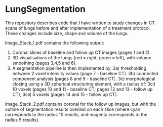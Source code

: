 # LungSegmentation

This repository describes code that I have written to study changes in CT scans
of lungs before and after implementation of a treatment protocol. These changes
include size, shape and volume of the lungs.

Image_Stack_1.pdf contains the following output:
1) Coronal slices of baseline and follow up CT images (pages 1 and 2).
2) 3D visualisations of the lungs (red = right, green = left), with volume
   smoothing (pages 3,4,5 and 6).
3) A segmentation pipeline is then implemented by:
  3a) thresholding between 2 voxel intensity values (page 7 - baseline CT).
  3b) connected component analysis (pages 8 and 9 - baseline CT).
  3c) morphological closing using a 3D spherical structuring element, with a
     radius of:
      3ci)  10 voxels (pages 10 and 11 - baseline CT; pages 12 and 13 - follow up
          CT),
      3cii) 5 voxels (pages 14 and 15 - follow up CT).

Image_Stack_2.pdf contains coronal for the follow up images, but with the
outline of segmentation results overlaid on each slice (where cyan corresponds
to the radius 10 results, and magenta corresponds to the radius 5 results).
